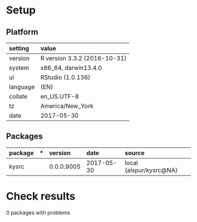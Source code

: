 # Setup

## Platform

|setting  |value                        |
|:--------|:----------------------------|
|version  |R version 3.3.2 (2016-10-31) |
|system   |x86_64, darwin13.4.0         |
|ui       |RStudio (1.0.136)            |
|language |(EN)                         |
|collate  |en_US.UTF-8                  |
|tz       |America/New_York             |
|date     |2017-05-30                   |

## Packages

|package |*  |version    |date       |source                  |
|:-------|:--|:----------|:----------|:-----------------------|
|kysrc   |   |0.0.0.9005 |2017-05-30 |local (alspur/kysrc@NA) |

# Check results

0 packages with problems




